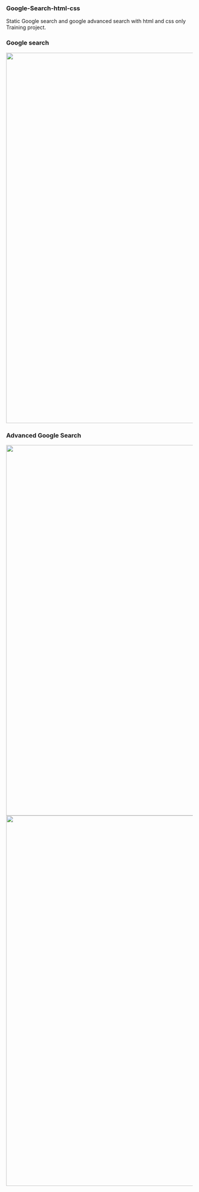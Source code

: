 ### Google-Search-html-css
Static Google search and google advanced search with html and css only Training project.

### Google search
  <img src="https://i.imgur.com/vnuaHuI.png" width="1000px"/>

### Advanced Google Search
 <img src="https://i.imgur.com/8HvtqbV.png" width="1000px"/>
 </br>
 <img src="https://i.imgur.com/tDEpR6d.png" width="1000px"/>
 





